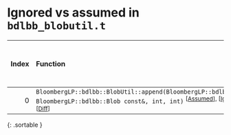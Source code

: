 # Ignored vs assumed in `bdlbb_blobutil.t`

<script src="../sorttable.js"></script>

|   Index | Function                                                                                                                                                                                      |   Difference in number of lines |   Function size difference in bytes |   Number of lines in assumed build | Number of bytes in assumed build   |   Number of lines in ignored build | Number of bytes in ignored build   |
|--------:|:----------------------------------------------------------------------------------------------------------------------------------------------------------------------------------------------|--------------------------------:|------------------------------------:|-----------------------------------:|:-----------------------------------|-----------------------------------:|:-----------------------------------|
|       0 | `BloombergLP::bdlbb::BlobUtil::append(BloombergLP::bdlbb::Blob*, BloombergLP::bdlbb::Blob const&, int, int)` <sup>\[[Assumed](0.assume.s)\], \[[Ignored](0.none.s)\], \[[Diff](0.diff.html)\] |                              -1 |                                   0 |                                512 | 4,301,168                          |                                512 | 4,300,608                          |
{: .sortable }
